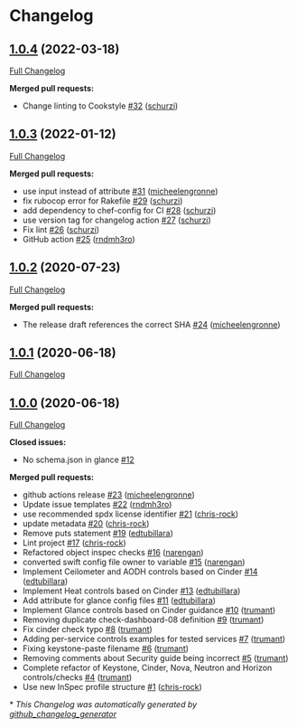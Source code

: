 # Changelog

## [1.0.4](https://github.com/dev-sec/openstack-baseline/tree/1.0.4) (2022-03-18)

[Full Changelog](https://github.com/dev-sec/openstack-baseline/compare/1.0.3...1.0.4)

**Merged pull requests:**

- Change linting to Cookstyle [\#32](https://github.com/dev-sec/openstack-baseline/pull/32) ([schurzi](https://github.com/schurzi))

## [1.0.3](https://github.com/dev-sec/openstack-baseline/tree/1.0.3) (2022-01-12)

[Full Changelog](https://github.com/dev-sec/openstack-baseline/compare/1.0.2...1.0.3)

**Merged pull requests:**

- use input instead of attribute [\#31](https://github.com/dev-sec/openstack-baseline/pull/31) ([micheelengronne](https://github.com/micheelengronne))
- fix rubocop error for Rakefile [\#29](https://github.com/dev-sec/openstack-baseline/pull/29) ([schurzi](https://github.com/schurzi))
- add dependency to chef-config for CI [\#28](https://github.com/dev-sec/openstack-baseline/pull/28) ([schurzi](https://github.com/schurzi))
- use version tag for changelog action [\#27](https://github.com/dev-sec/openstack-baseline/pull/27) ([schurzi](https://github.com/schurzi))
- Fix lint [\#26](https://github.com/dev-sec/openstack-baseline/pull/26) ([schurzi](https://github.com/schurzi))
- GitHub action [\#25](https://github.com/dev-sec/openstack-baseline/pull/25) ([rndmh3ro](https://github.com/rndmh3ro))

## [1.0.2](https://github.com/dev-sec/openstack-baseline/tree/1.0.2) (2020-07-23)

[Full Changelog](https://github.com/dev-sec/openstack-baseline/compare/1.0.1...1.0.2)

**Merged pull requests:**

- The release draft references the correct SHA [\#24](https://github.com/dev-sec/openstack-baseline/pull/24) ([micheelengronne](https://github.com/micheelengronne))

## [1.0.1](https://github.com/dev-sec/openstack-baseline/tree/1.0.1) (2020-06-18)

[Full Changelog](https://github.com/dev-sec/openstack-baseline/compare/1.0.0...1.0.1)

## [1.0.0](https://github.com/dev-sec/openstack-baseline/tree/1.0.0) (2020-06-18)

[Full Changelog](https://github.com/dev-sec/openstack-baseline/compare/0f1838390f4d01832fde46cbe9cb91eb6bb7e009...1.0.0)

**Closed issues:**

- No schema.json in glance [\#12](https://github.com/dev-sec/openstack-baseline/issues/12)

**Merged pull requests:**

- github actions release [\#23](https://github.com/dev-sec/openstack-baseline/pull/23) ([micheelengronne](https://github.com/micheelengronne))
- Update issue templates [\#22](https://github.com/dev-sec/openstack-baseline/pull/22) ([rndmh3ro](https://github.com/rndmh3ro))
- use recommended spdx license identifier [\#21](https://github.com/dev-sec/openstack-baseline/pull/21) ([chris-rock](https://github.com/chris-rock))
- update metadata [\#20](https://github.com/dev-sec/openstack-baseline/pull/20) ([chris-rock](https://github.com/chris-rock))
- Remove puts statement [\#19](https://github.com/dev-sec/openstack-baseline/pull/19) ([edtubillara](https://github.com/edtubillara))
- Lint project [\#17](https://github.com/dev-sec/openstack-baseline/pull/17) ([chris-rock](https://github.com/chris-rock))
- Refactored object inspec checks [\#16](https://github.com/dev-sec/openstack-baseline/pull/16) ([narengan](https://github.com/narengan))
-  converted swift config file owner to variable [\#15](https://github.com/dev-sec/openstack-baseline/pull/15) ([narengan](https://github.com/narengan))
- Implement Ceilometer and AODH controls based on Cinder [\#14](https://github.com/dev-sec/openstack-baseline/pull/14) ([edtubillara](https://github.com/edtubillara))
- Implement Heat controls based on Cinder [\#13](https://github.com/dev-sec/openstack-baseline/pull/13) ([edtubillara](https://github.com/edtubillara))
- Add attribute for glance config files [\#11](https://github.com/dev-sec/openstack-baseline/pull/11) ([edtubillara](https://github.com/edtubillara))
- Implement Glance controls based on Cinder guidance [\#10](https://github.com/dev-sec/openstack-baseline/pull/10) ([trumant](https://github.com/trumant))
- Removing duplicate check-dashboard-08 definition [\#9](https://github.com/dev-sec/openstack-baseline/pull/9) ([trumant](https://github.com/trumant))
- Fix cinder check typo [\#8](https://github.com/dev-sec/openstack-baseline/pull/8) ([trumant](https://github.com/trumant))
- Adding per-service controls examples for tested services [\#7](https://github.com/dev-sec/openstack-baseline/pull/7) ([trumant](https://github.com/trumant))
- Fixing keystone-paste filename [\#6](https://github.com/dev-sec/openstack-baseline/pull/6) ([trumant](https://github.com/trumant))
- Removing comments about Security guide being incorrect [\#5](https://github.com/dev-sec/openstack-baseline/pull/5) ([trumant](https://github.com/trumant))
- Complete refactor of Keystone, Cinder, Nova, Neutron and Horizon controls/checks [\#4](https://github.com/dev-sec/openstack-baseline/pull/4) ([trumant](https://github.com/trumant))
- Use new InSpec profile structure [\#1](https://github.com/dev-sec/openstack-baseline/pull/1) ([chris-rock](https://github.com/chris-rock))



\* *This Changelog was automatically generated by [github_changelog_generator](https://github.com/github-changelog-generator/github-changelog-generator)*
